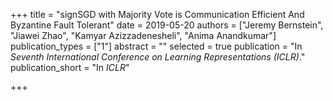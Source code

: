 +++
title = "signSGD with Majority Vote is Communication Efficient And Byzantine Fault Tolerant"
date = 2019-05-20
authors = ["Jeremy Bernstein", "Jiawei Zhao", "Kamyar Azizzadenesheli", "Anima Anandkumar"]
publication_types = ["1"]
abstract = ""
selected = true
publication = "In *Seventh International Conference on Learning Representations (ICLR)*."
publication_short = "In *ICLR*"

+++

